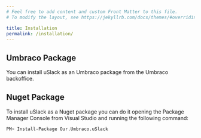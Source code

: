 ```yaml
---
# Feel free to add content and custom Front Matter to this file.
# To modify the layout, see https://jekyllrb.com/docs/themes/#overriding-theme-defaults

title: Installation
permalink: /installation/
---
```

## Umbraco Package
You can install uSlack as an Umbraco package from the Umbraco backoffice.

## Nuget Package
To install uSlack as a Nuget package you can do it opening the Package Manager Console from Visual Studio and running the following command:

````bash
PM> Install-Package Our.Umbraco.uSlack
````